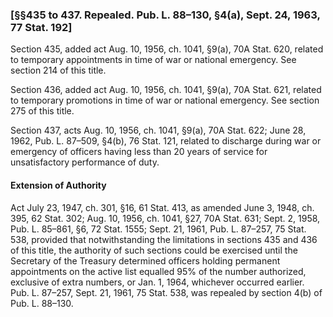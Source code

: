 ### [§§435 to 437. Repealed. Pub. L. 88–130, §4(a), Sept. 24, 1963, 77 Stat. 192] ###

Section 435, added act Aug. 10, 1956, ch. 1041, §9(a), 70A Stat. 620, related to temporary appointments in time of war or national emergency. See section 214 of this title.

Section 436, added act Aug. 10, 1956, ch. 1041, §9(a), 70A Stat. 621, related to temporary promotions in time of war or national emergency. See section 275 of this title.

Section 437, acts Aug. 10, 1956, ch. 1041, §9(a), 70A Stat. 622; June 28, 1962, Pub. L. 87–509, §4(b), 76 Stat. 121, related to discharge during war or emergency of officers having less than 20 years of service for unsatisfactory performance of duty.

#### Extension of Authority ####

Act July 23, 1947, ch. 301, §16, 61 Stat. 413, as amended June 3, 1948, ch. 395, 62 Stat. 302; Aug. 10, 1956, ch. 1041, §27, 70A Stat. 631; Sept. 2, 1958, Pub. L. 85–861, §6, 72 Stat. 1555; Sept. 21, 1961, Pub. L. 87–257, 75 Stat. 538, provided that notwithstanding the limitations in sections 435 and 436 of this title, the authority of such sections could be exercised until the Secretary of the Treasury determined officers holding permanent appointments on the active list equalled 95% of the number authorized, exclusive of extra numbers, or Jan. 1, 1964, whichever occurred earlier. Pub. L. 87–257, Sept. 21, 1961, 75 Stat. 538, was repealed by section 4(b) of Pub. L. 88–130.